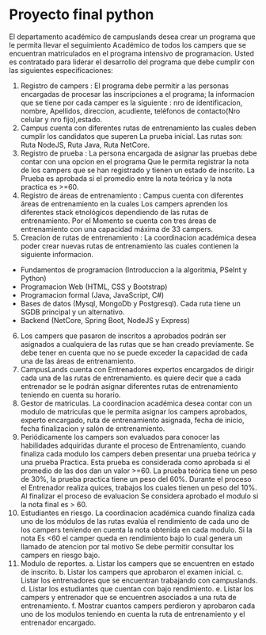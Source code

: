 
# Proyecto final python

El departamento académico de campuslands desea crear un programa que le permita llevar el seguimiento
Académico de todos los campers que se encuentran matriculados en el programa intensivo de programacion.
Usted es contratado para liderar el desarrollo del programa que debe cumplir con las siguientes
especificaciones:
1. Registro de campers : El programa debe permitir a las personas encargadas de procesar las inscripciones
a el programa; la informacion que se tiene por cada camper es la siguiente : nro de identificacion, nombre,
Apellidos, direccion, acudiente, teléfonos de contacto(Nro celular y nro fijo),estado.
2. Campus cuenta con diferentes rutas de entrenamiento las cuales deben cumplir los candidatos que superen
La prueba inicial. Las rutas son: Ruta NodeJS, Ruta Java, Ruta NetCore.
3. Registro de prueba : La persona encargada de asignar las pruebas debe contar con una opcion en el programa
Que le permita registrar la nota de los campers que se han registrado y tienen un estado de inscrito. La
Prueba es aprobada si el promedio entre la nota teórica y la nota practica es >=60.
4. Registro de áreas de entrenamiento : Campus cuenta con diferentes áreas de entrenamiento en la cuales
Los campers aprenden los diferentes stack etnológicos dependiendo de las rutas de entrenamiento. Por el
Momento se cuenta con tres áreas de entrenamiento con una capacidad máxima de 33 campers.
5. Creacion de rutas de entrenamiento : La coordinacion académica desea poder crear nuevas rutas
de entrenamiento las cuales contienen la siguiente informacion.
* Fundamentos de programacion (Introduccion a la algoritmia, PSeInt y Python)
* Programacion Web (HTML, CSS y Bootstrap)
* Programacion formal (Java, JavaScript, C#)
* Bases de datos (Mysql, MongoDb y Postgresql). Cada ruta tiene un SGDB principal y un alternativo.
* Backend (NetCore, Spring Boot, NodeJS y Express)
6. Los campers que pasaron de inscritos a aprobados podrán ser asignados a cualquiera de las rutas que se han
creado previamente. Se debe tener en cuenta que no se puede exceder la capacidad de cada una de las áreas
de entrenamiento.
7. CampusLands cuenta con Entrenadores expertos encargados de dirigir cada una de las rutas de entrenamiento.
es quiere decir que a cada entrenador se le podrán asignar diferentes rutas de entrenamiento teniendo en
cuenta su horario.
8. Gestor de matriculas. La coordinacion académica desea contar con un modulo de matriculas que le permita
asignar los campers aprobados, experto encargado, ruta de entrenamiento asignada, fecha de inicio, fecha
finalizacion y salón de entrenamiento.
9. Periódicamente los campers son evaluados para conocer las habilidades adquiridas durante el proceso de
Entrenamiento, cuando finaliza cada modulo los campers deben presentar una prueba teórica y una prueba
Practica. Esta prueba es considerada como aprobada si el promedio de las dos dan un valor >=60.
La prueba teórica tiene un peso de 30%, la prueba practica tiene un peso del 60%. Durante el proceso el
Entrenador realiza quices, trabajos los cuales tienen un peso del 10%. Al finalizar el proceso de evaluacion
Se considera aprobado el modulo si la nota final es > 60.
10. Estudiantes en riesgo. La coordinacion académica cuando finaliza cada uno de los módulos de las rutas
evalúa el rendimiento de cada uno de los campers teniendo en cuenta la nota obtenida en cada modulo. Si la nota
Es <60 el camper queda en rendimiento bajo lo cual genera un llamado de atencion por tal motivo
Se debe permitir consultar los campers en riesgo bajo.
11. Modulo de reportes.
a. Listar los campers que se encuentren en estado de inscrito.
b. Listar los campers que aprobaron el examen inicial.
c. Listar los entrenadores que se encuentran trabajando con campuslands.
d. Listar los estudiantes que cuentan con bajo rendimiento.
e. Listar los campers y entrenador que se encuentren asociados a una ruta de entrenamiento.
f. Mostrar cuantos campers perdieron y aprobaron cada uno de los modulos teniendo en cuenta
la ruta de entrenamiento y el entrenador encargado.